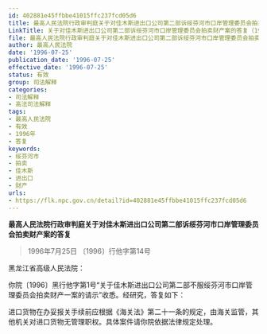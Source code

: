 ```yaml
---
id: 402881e45ffbbe41015ffc237fcd05d6
title: 最高人民法院行政审判庭关于对佳木斯进出口公司第二部诉绥芬河市口岸管理委员会拍卖财产案的答复
LinkTitle: 关于对佳木斯进出口公司第二部诉绥芬河市口岸管理委员会拍卖财产案的答复（1996）
file: 最高人民法院行政审判庭关于对佳木斯进出口公司第二部诉绥芬河市口岸管理委员会拍卖财产案的答复_19960725_402881e45ffbbe41015ffc237fcd05d6.docx
author: 最高人民法院
date: '1996-07-25'
publication_date: '1996-07-25'
effective_date: '1996-07-25'
status: 有效
group: 司法解释
categories:
- 司法解释
- 高法司法解释
tags:
- 最高人民法院
- 有效
- 1996年
- 答复
keywords:
- 绥芬河市
- 拍卖
- 佳木斯
- 进出口
- 财产
urls:
- https://flk.npc.gov.cn/detail?id=402881e45ffbbe41015ffc237fcd05d6
---
```


**最高人民法院行政审判庭关于对佳木斯进出口公司第二部诉绥芬河市口岸管理委员会拍卖财产案的答复**

> 1996年7月25日 〔1996〕行他字第14号

黑龙江省高级人民法院：

你院〔1996〕黑行他字第1号“关于佳木斯进出口公司第二部不服绥芬河市口岸管理委员会拍卖财产一案的请示”收悉。经研究，答复如下：

进口货物在办妥报关手续前应根据《海关法》第二十一条的规定，由海关监管，其他机关对进口货物无管理职权。具体案件请你院依据法律规定处理。
